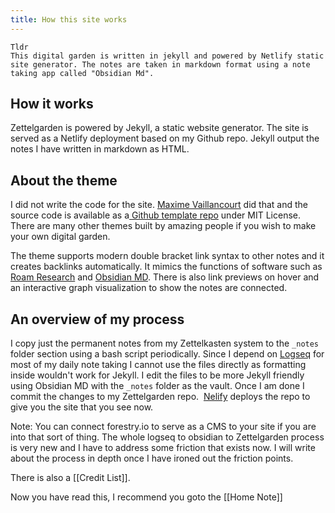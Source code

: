 ```yaml
---
title: How this site works
---
```

```
Tldr
This digital garden is written in jekyll and powered by Netlify static site generator. The notes are taken in markdown format using a note taking app called "Obsidian Md".
```
  

## How it works
Zettelgarden is powered by Jekyll, a static website generator. The site is served as a Netlify deployment based on my Github repo. Jekyll output the notes I have written in markdown as HTML.

  

## About the theme
I did not write the code for the site. [Maxime Vaillancourt](https://maximevaillancourt.com/) did that and the source code is available as a[ Github template repo](https://github.com/maximevaillancourt/digital-garden-jekyll-template) under MIT License. There are many other themes built by amazing people if you wish to make your own digital garden.

  

The theme supports modern double bracket link syntax to other notes and it creates backlinks automatically. It mimics the functions of software such as [Roam Research](https://roamresearch.com/) and [Obsidian MD](https://obsidian.md/). There is also link previews on hover and an interactive graph visualization to show the notes are connected.

  

## An overview of my process

I copy just the permanent notes from my Zettelkasten system to the `_notes` folder section using a bash script periodically. Since I depend on [Logseq](https://logseq.com/) for most of my daily note taking I cannot use the files directly as formatting inside wouldn't work for Jekyll. I edit the files to be more Jekyll friendly using Obsidian MD with the `_notes` folder as the vault. Once I am done I commit the changes to my Zettelgarden repo.  [Nelify](https://netlify.app/) deploys the repo to give you the site that you see now.

  

Note: You can connect forestry.io to serve as a CMS to your site if you are into that sort of thing. The whole logseq to obsidian to Zettelgarden process is very new and I have to address some friction that exists now. I will write about the process in depth once I have ironed out the friction points.

There is also a [[Credit List]].

Now you have read this, I recommend you goto the [[Home Note]]

  
  
